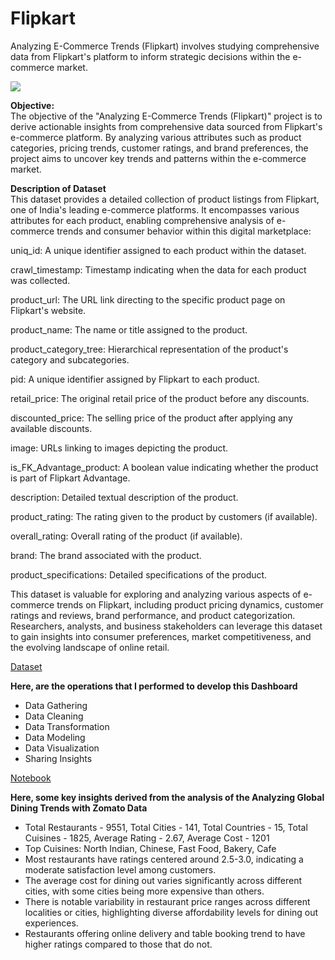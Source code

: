 # Flipkart
Analyzing E-Commerce Trends (Flipkart) involves studying comprehensive data from Flipkart's platform to inform strategic decisions within the e-commerce market.

![](https://img.freepik.com/free-psd/3d-illustration-people-working-marketing_23-2150417388.jpg?t=st=1715674277~exp=1715677877~hmac=d65dd539ff3884746d7a6ec458ce8e925e92fd7e11fe07ba38184bcd266735c9&w=740)

**Objective:**<br>
The objective of the "Analyzing E-Commerce Trends (Flipkart)" project is to derive actionable insights from comprehensive data sourced from Flipkart's e-commerce platform. By analyzing various attributes such as product categories, pricing trends, customer ratings, and brand preferences, the project aims to uncover key trends and patterns within the e-commerce market. 

**Description of Dataset**<br>
This dataset provides a detailed collection of product listings from Flipkart, one of India's leading e-commerce platforms. It encompasses various attributes for each product, enabling comprehensive analysis of e-commerce trends and consumer behavior within this digital marketplace:

uniq_id: A unique identifier assigned to each product within the dataset.

crawl_timestamp: Timestamp indicating when the data for each product was collected.

product_url: The URL link directing to the specific product page on Flipkart's website.

product_name: The name or title assigned to the product.

product_category_tree: Hierarchical representation of the product's category and subcategories.

pid: A unique identifier assigned by Flipkart to each product.

retail_price: The original retail price of the product before any discounts.

discounted_price: The selling price of the product after applying any available discounts.

image: URLs linking to images depicting the product.

is_FK_Advantage_product: A boolean value indicating whether the product is part of Flipkart Advantage.

description: Detailed textual description of the product.

product_rating: The rating given to the product by customers (if available).

overall_rating: Overall rating of the product (if available).

brand: The brand associated with the product.

product_specifications: Detailed specifications of the product.

This dataset is valuable for exploring and analyzing various aspects of e-commerce trends on Flipkart, including product pricing dynamics, customer ratings and reviews, brand performance, and product categorization. Researchers, analysts, and business stakeholders can leverage this dataset to gain insights into consumer preferences, market competitiveness, and the evolving landscape of online retail.

[Dataset](https://www.kaggle.com/datasets/bhadreshchabhadiya/flipkart-total-sales)

**Here, are the operations that I performed to develop this Dashboard**
- Data Gathering
- Data Cleaning
- Data Transformation
- Data Modeling
- Data Visualization
- Sharing Insights

[Notebook](https://github.com/amandeepkaur2024/Zomato)

**Here, some key insights derived from the analysis of the Analyzing Global Dining Trends with Zomato Data**<br>
- Total Restaurants - 9551, Total Cities - 141, Total Countries - 15, Total Cuisines - 1825, Average Rating - 2.67, Average Cost - 1201
- Top Cuisines: North Indian, Chinese, Fast Food, Bakery, Cafe
- Most restaurants have ratings centered around 2.5-3.0, indicating a moderate satisfaction level among customers.
- The average cost for dining out varies significantly across different cities, with some cities being more expensive than others.
- There is notable variability in restaurant price ranges across different localities or cities, highlighting diverse affordability levels for dining out experiences.
- Restaurants offering online delivery and table booking trend to have higher ratings compared to those that do not. 
